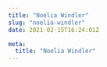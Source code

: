 ```yaml
---
title: "Noelia Windler"
slug: "noelia-windler"
date: 2021-02-15T16:24:01Z

meta:
  title: "Noelia Windler"
---
```


